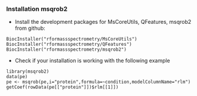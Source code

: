 ### Installation msqrob2

- Install the development packages for MsCoreUtils, QFeatures, msqrob2 from github:

```{r}
BiocInstaller("rformassspectrometry/MsCoreUtils")
BiocInstaller("rformassspectrometry/QFeatures")
BiocInstaller("rformassspectrometry/msqrob2")
```

- Check if your installation is working with the following example

```{r}
library(msqrob2)
data(pe)
pe <- msqrob(pe,i="protein",formula=~condition,modelColumnName="rlm")
getCoef(rowData(pe[["protein"]])$rlm[[1]])
```
